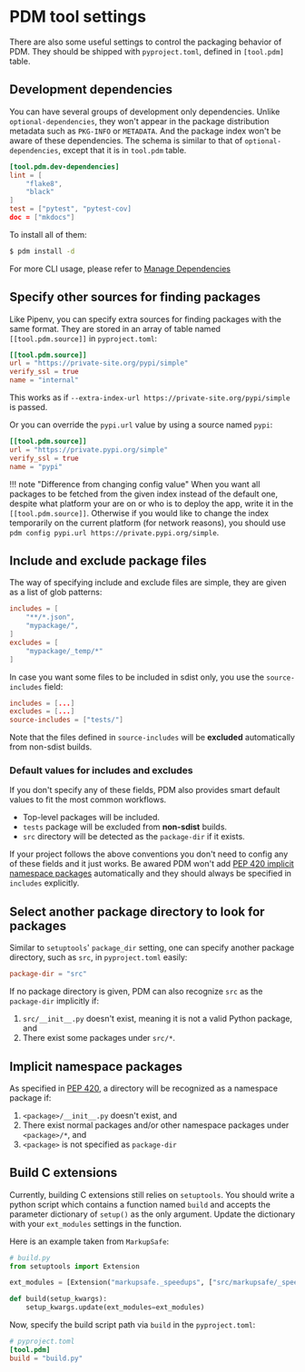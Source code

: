 # PDM tool settings

There are also some useful settings to control the packaging behavior of PDM. They should be shipped with `pyproject.toml`, defined in `[tool.pdm]` table.

## Development dependencies

You can have several groups of development only dependencies. Unlike `optional-dependencies`, they won't appear in the package distribution metadata such as `PKG-INFO` or `METADATA`.
And the package index won't be aware of these dependencies. The schema is similar to that of `optional-dependencies`, except that it is in `tool.pdm` table.

```toml
[tool.pdm.dev-dependencies]
lint = [
    "flake8",
    "black"
]
test = ["pytest", "pytest-cov]
doc = ["mkdocs"]
```

To install all of them:

```bash
$ pdm install -d
```

For more CLI usage, please refer to [Manage Dependencies](/usage/dependency.md)

## Specify other sources for finding packages

Like Pipenv, you can specify extra sources for finding packages with the same format. They are stored in an array of table named `[[tool.pdm.source]]` in `pyproject.toml`:

```toml
[[tool.pdm.source]]
url = "https://private-site.org/pypi/simple"
verify_ssl = true
name = "internal"
```

This works as if `--extra-index-url https://private-site.org/pypi/simple` is passed.

Or you can override the `pypi.url` value by using a source named `pypi`:

```toml
[[tool.pdm.source]]
url = "https://private.pypi.org/simple"
verify_ssl = true
name = "pypi"
```

!!! note "Difference from changing config value"
    When you want all packages to be fetched from the given index instead of the default one, despite what platform your are on or who is to deploy the app,
    write it in the `[[tool.pdm.source]]`. Otherwise if you would like to change the index temporarily on the current platform (for network reasons), you should use
    `pdm config pypi.url https://private.pypi.org/simple`.


## Include and exclude package files

The way of specifying include and exclude files are simple, they are given as a list of glob patterns:

```toml
includes = [
    "**/*.json",
    "mypackage/",
]
excludes = [
    "mypackage/_temp/*"
]
```

In case you want some files to be included in sdist only, you use the `source-includes` field:

```toml
includes = [...]
excludes = [...]
source-includes = ["tests/"]
```

Note that the files defined in `source-includes` will be **excluded** automatically from non-sdist builds.

### Default values for includes and excludes

If you don't specify any of these fields, PDM also provides smart default values to fit the most common workflows.

- Top-level packages will be included.
- `tests` package will be excluded from **non-sdist** builds.
- `src` directory will be detected as the `package-dir` if it exists.

If your project follows the above conventions you don't need to config any of these fields and it just works.
Be awared PDM won't add [PEP 420 implicit namespace packages](https://www.python.org/dev/peps/pep-0420/) automatically and they should always be specified in `includes` explicitly.


## Select another package directory to look for packages

Similar to `setuptools`' `package_dir` setting, one can specify another package directory, such as `src`, in `pyproject.toml` easily:

```toml
package-dir = "src"
```

If no package directory is given, PDM can also recognize `src` as the `package-dir` implicitly if:

1. `src/__init__.py` doesn't exist, meaning it is not a valid Python package, and
2. There exist some packages under `src/*`.

## Implicit namespace packages

As specified in [PEP 420](https://www.python.org/dev/peps/pep-0420), a directory will be recognized as a namespace package if:

1. `<package>/__init__.py` doesn't exist, and
2. There exist normal packages and/or other namespace packages under `<package>/*`, and
3. `<package>` is not specified as `package-dir`

## Build C extensions

Currently, building C extensions still relies on `setuptools`. You should write a python script which contains
a function named `build` and accepts the parameter dictionary of `setup()` as the only argument.
Update the dictionary with your `ext_modules` settings in the function.

Here is an example taken from `MarkupSafe`:

```python
# build.py
from setuptools import Extension

ext_modules = [Extension("markupsafe._speedups", ["src/markupsafe/_speedups.c"])]

def build(setup_kwargs):
    setup_kwargs.update(ext_modules=ext_modules)
```

Now, specify the build script path via `build` in the `pyproject.toml`:

```toml
# pyproject.toml
[tool.pdm]
build = "build.py"
```
